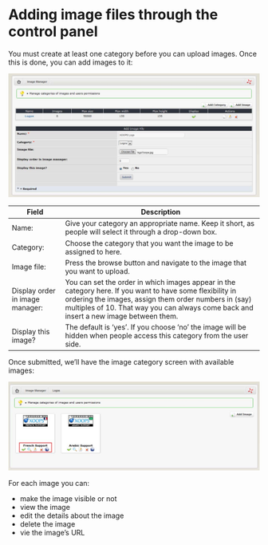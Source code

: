 # Adding image files through the control panel

You must create at least one category before you can upload images. Once this is done, you can add images to it:

![img\_80.jpg](../../.gitbook/assets/img_80.jpg)

| Field | Description |
| --- | --- |
| Name: | Give your category an appropriate name. Keep it short, as people will select it through a drop-down box. |
| Category: | Choose the category that you want the image to be assigned to here. |
| Image file: | Press the browse button and navigate to the image that you want to upload. |
| Display order in image manager: | You can set the order in which images appear in the category here. If you want to have some flexibility in ordering the images, assign them order numbers in \(say\) multiples of 10. That way you can always come back and insert a new image between them. |
| Display this image? | The default is ‘yes’. If you choose ‘no’ the image will be hidden when people access this category from the user side. |

Once submitted, we’ll have the image category screen with available images:

![img\_81.jpg](../../.gitbook/assets/img_81.jpg)

For each image you can:

* make the image visible or not
* view the image
* edit the details about the image
* delete the image
* vie the image’s URL

